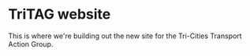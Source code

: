 # TriTAG website

This is where we're building out the new site for the Tri-Cities Transport Action Group.
